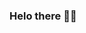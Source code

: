 ### Helo there 👋🦊

<br>
<br>

<img href="https://mir-s3-cdn-cf.behance.net/project_modules/max_1200/223e6792880429.5e569ff84ebef.gif">

<!--
**VictordRoma/VictordRoma** is a ✨ _special_ ✨ repository because its `README.md` (this file) appears on your GitHub profile.

Here are some ideas to get you started:

- 🔭 I’m currently working on ...
- 🌱 I’m currently learning ...
- 👯 I’m looking to collaborate on ...
- 🤔 I’m looking for help with ...
- 💬 Ask me about ...
- 📫 How to reach me: ...
- 😄 Pronouns: ...
- ⚡ Fun fact: ...
-->
